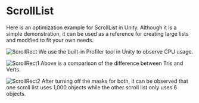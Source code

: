# ScrollList
Here is an optimization example for ScrollList in Unity. Although it is a simple demonstration, it can be used as a reference for creating large lists and modified to fit your own needs.

![ScrollRect](https://user-images.githubusercontent.com/50480696/236126314-9b0d136b-1b00-4b89-b2a8-9c1365e10828.gif)
We use the built-in Profiler tool in Unity to observe CPU usage.

![ScrollRect1](https://user-images.githubusercontent.com/50480696/236135351-779afeb8-c02f-4ca8-b140-2fa0ff518d7c.gif)
Above is a comparison of the difference between Tris and Verts.

![ScrollRect2](https://user-images.githubusercontent.com/50480696/236135376-93e753da-cc90-4385-96cf-0670d24dacdc.gif)
After turning off the masks for both, it can be observed that one scroll list uses 1,000 objects while the other scroll list only uses 6 objects.

